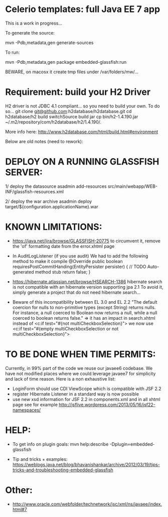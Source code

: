 
# Celerio templates: full Java EE 7 app

This is a work in progress...

To generate the source:

  mvn -Pdb,metadata,gen generate-sources

To run:

  mvn -Pdb,metadata,gen package embedded-glassfish:run

BEWARE, on macosx it create tmp files under /var/folders/mw/...


# Requirement: build your H2 Driver 

H2 driver is not JDBC 4.1 compliant... so you need to build your own.
To do so...
    git clone git@github.com:h2database/h2database.git
    cd h2database/h2
    build switchSource
    build jar
    cp bin/h2-1.4.190.jar ~/.m2/repository/com/h2database/h2/1.4.190/.

More info here: http://www.h2database.com/html/build.html#environment



Below are old notes (need to rework):

DEPLOY ON A RUNNING GLASSFISH SERVER:
=====================================

  1/ deploy the datasource
     asadmin add-resources src/main/webapp/WEB-INF/glassfish-resources.xml

  2/ deploy the war archive
     asadmin deploy target/${configuration.applicationName}.war


KNOWN LIMITATIONS:
==================

* https://java.net/jira/browse/GLASSFISH-20775
  to circumvent it, remove the 'of' formatting date from the error.xhtml page

* In AuditLogListener (if you use audit)
  We had to add the following method to make it compile
	@Override
    public boolean requiresPostCommitHanding(EntityPersister persister) {
        // TODO Auto-generated method stub
        return false;
    }

* https://hibernate.atlassian.net/browse/HSEARCH-1386 
  hibernate search is not compatible with an hibernate version supporting jpa 2.1
  To avoid it, simply generate a project that do not need hibernate search...

* Beware of this incompatibility between EL 3.0 and EL 2.2
  "The default coercion for nulls to non-primitive types (except String) returns 
   nulls. For instance, a null coerced to Boolean now returns a null, while a 
   null coerced to boolean returns false."
   => it has an impact in search.xhtml
   instead of 
   		<c:if test="#{not multiCheckboxSelection}">
   we now use        
   		<c:if test="#{empty multiCheckboxSelection or not multiCheckboxSelection}">


TO BE DONE WHEN TIME PERMITS:
=============================

Currently, in 99% part of the code we reuse our javaee6 codebase.
We have not modified places where we could leverage javaee7 for simplicity and lack of time reason.
Here is a non exhaustive list:

* LoginForm should use CDI ViewScope which is compatible with JSF 2.2
* register Hibernate Listener in a standard way is now possible
* use new xsd information for JSF 2.2 in components.xml and in all xhtml page 
  see for example http://jsflive.wordpress.com/2013/05/16/jsf22-namespaces/  
  
HELP:
=====

* To get info on plugin goals:
  mvn help:describe -Dplugin=embedded-glassfish

* Tip and tricks + examples:
  https://weblogs.java.net/blog/bhavanishankar/archive/2012/03/19/tips-tricks-and-troubleshooting-embedded-glassfish

Other:
======

* http://www.oracle.com/webfolder/technetwork/jsc/xml/ns/javaee/index.html#7
